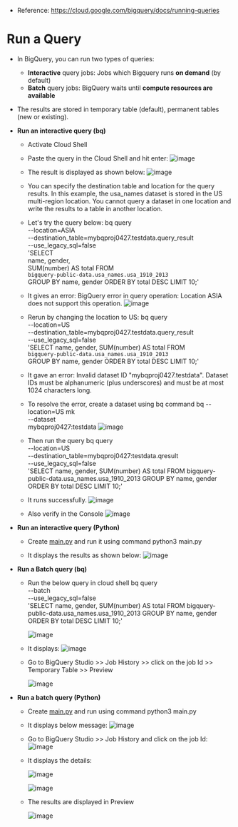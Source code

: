 - Reference: https://cloud.google.com/bigquery/docs/running-queries
# Run a Query #
- In BigQuery, you can run two types of queries:
  - **Interactive** query jobs: Jobs which Bigquery runs **on demand** (by default)
  - **Batch** query jobs: BigQuery waits until **compute resources are available** 
- The results are stored in temporary table (default), permanent tables (new or existing).
- **Run an interactive query (bq)**
  - Activate Cloud Shell
  - Paste the query in the Cloud Shell and hit enter:
  ![image](https://github.com/Ajit1279/GCP_Learning/assets/81754034/3f8dc580-03a8-4c98-b32d-341a64039130)

  - The result is displayed as shown below:
  ![image](https://github.com/Ajit1279/GCP_Learning/assets/81754034/6a56408f-d59f-49b0-9cad-58e37f8dab7f)

  - You can specify the destination table and location for the query results. In this example, the usa_names dataset is stored in the US multi-region location. You cannot query a dataset in one location and write the results to a table in another location.

  - Let's try the query below:
    bq query \
    --location=ASIA \
    --destination_table=mybqproj0427.testdata.query_result \
    --use_legacy_sql=false \
    'SELECT       
       name, gender,      
       SUM(number) AS total 
     FROM       
       `bigquery-public-data.usa_names.usa_1910_2013`     
     GROUP BY
       name, gender
     ORDER BY
       total DESC
     LIMIT 10;'
    
  - It gives an error: BigQuery error in query operation: Location ASIA does not support this operation.
    ![image](https://github.com/Ajit1279/GCP_Learning/assets/81754034/94dee83a-4f34-4af9-9871-8b759bdf2326)

  - Rerun by changing the location to US:
    bq query \
    --location=US \
    --destination_table=mybqproj0427.testdata.query_result \
    --use_legacy_sql=false \
    'SELECT name, gender, SUM(number) AS total 
     FROM       
       `bigquery-public-data.usa_names.usa_1910_2013`     
     GROUP BY
       name, gender
     ORDER BY
       total DESC
     LIMIT 10;'

  - It gave an error: Invalid dataset ID "mybqproj0427.testdata". Dataset IDs must be alphanumeric (plus underscores) and must be at most 1024 characters long. 

  - To resolve the error, create a dataset using bq command
    bq --location=US mk \
    --dataset \
    mybqproj0427:testdata
    ![image](https://github.com/Ajit1279/GCP_Learning/assets/81754034/71ec8c44-384a-4d4e-8a2e-4051e18130f9)

  - Then run the query
    bq query \
    --location=US \
    --destination_table=mybqproj0427:testdata.qresult \
    --use_legacy_sql=false \
    'SELECT name, gender, SUM(number) AS total FROM bigquery-public-data.usa_names.usa_1910_2013 GROUP BY name, gender ORDER BY total DESC LIMIT 10;'
    
  - It runs successfully.
    ![image](https://github.com/Ajit1279/GCP_Learning/assets/81754034/b6bf28a9-3bc6-4e7c-af64-0d3e079debec)
 
  - Also verify in the Console
    ![image](https://github.com/Ajit1279/GCP_Learning/assets/81754034/4880670a-c373-46d6-8ce1-449b9af8bea7)
    

- **Run an interactive query (Python)**
  - Create [main.py](https://github.com/Ajit1279/GCP_Learning/blob/main/20240316_BigDataAnalytics/240420_BigQuery/240510_BQ_RunQuery/interactive_main.py) and run it using command python3 main.py

  - It displays the results as shown below:
    ![image](https://github.com/Ajit1279/GCP_Learning/assets/81754034/4f7fc39d-a3d1-4d91-98af-3a8aaae2853b)
   
- **Run a Batch query (bq)**
  - Run the below query in cloud shell
    bq query \
    --batch \
    --use_legacy_sql=false \
    'SELECT name, gender, SUM(number) AS total FROM bigquery-public-data.usa_names.usa_1910_2013 GROUP BY name, gender ORDER BY total DESC LIMIT 10;'
    
    ![image](https://github.com/Ajit1279/GCP_Learning/assets/81754034/384dbf99-ff5b-48ad-a0fc-158578917df7)

  - It displays:
    ![image](https://github.com/Ajit1279/GCP_Learning/assets/81754034/842459d8-a867-44f1-92bf-76751f17c329)

  - Go to BigQuery Studio >> Job History >> click on the job Id >> Temporary Table >> Preview
    
    ![image](https://github.com/Ajit1279/GCP_Learning/assets/81754034/10b56aae-ba29-4cdb-a956-3a31dbc174d9)


- **Run a batch query (Python)**
  - Create [main.py](https://github.com/Ajit1279/GCP_Learning/blob/main/20240316_BigDataAnalytics/240420_BigQuery/240510_BQ_RunQuery/Batch_main.py) and run using command python3 main.py
  - It displays below message:
    ![image](https://github.com/Ajit1279/GCP_Learning/assets/81754034/40af0444-42b5-414e-b759-de39b2ff7dc7)

  -  Go to BigQuery Studio >> Job History and click on the job Id:
    ![image](https://github.com/Ajit1279/GCP_Learning/assets/81754034/4112c695-7e23-45df-b856-5bbae25a932e)

  - It displays the details:

    ![image](https://github.com/Ajit1279/GCP_Learning/assets/81754034/227556c3-86b5-468d-9d3d-5aeb7aae47fb)

    ![image](https://github.com/Ajit1279/GCP_Learning/assets/81754034/1ebe0385-6037-4611-8252-994f18c5576b)

  - The results are displayed in Preview
    
    ![image](https://github.com/Ajit1279/GCP_Learning/assets/81754034/45be4c4f-a096-4f8d-aa40-cc71f400122c)
